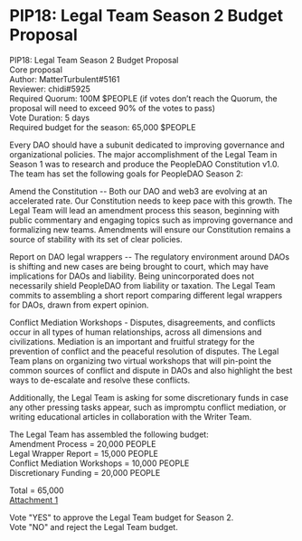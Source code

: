 # PIP18: Legal Team Season 2 Budget Proposal

PIP18: Legal Team Season 2 Budget Proposal  
Core proposal  
Author: MatterTurbulent#5161  
Reviewer: chidi#5925  
Required Quorum: 100M $PEOPLE (if votes don’t reach the Quorum, the proposal will need to exceed 90% of the votes to pass)  
Vote Duration: 5 days  
Required budget for the season: 65,000 $PEOPLE

Every DAO should have a subunit dedicated to improving governance and organizational policies. The major accomplishment of the Legal Team in Season 1 was to research and produce the PeopleDAO Constitution v1.0. The team has set the following goals for PeopleDAO Season 2:

Amend the Constitution -- Both our DAO and web3 are evolving at an accelerated rate. Our Constitution needs to keep pace with this growth. The Legal Team will lead an amendment process this season, beginning with public commentary and engaging topics such as improving governance and formalizing new teams. Amendments will ensure our Constitution remains a source of stability with its set of clear policies.

Report on DAO legal wrappers -- The regulatory environment around DAOs is shifting and new cases are being brought to court, which may have implications for DAOs and liability. Being unincorporated does not necessarily shield PeopleDAO from liability or taxation. The Legal Team commits to assembling a short report comparing different legal wrappers for DAOs, drawn from expert opinion.

Conflict Mediation Workshops - Disputes, disagreements, and conflicts occur in all types of human relationships, across all dimensions and civilizations. Mediation is an important and fruitful strategy for the prevention of conflict and the peaceful resolution of disputes. The Legal Team plans on organizing two virtual workshops that will pin-point the common sources of conflict and dispute in DAOs and also highlight the best ways to de-escalate and resolve these conflicts.

Additionally, the Legal Team is asking for some discretionary funds in case any other pressing tasks appear, such as impromptu conflict mediation, or writing educational articles in collaboration with the Writer Team.

The Legal Team has assembled the following budget:  
Amendment Process = 20,000 PEOPLE  
Legal Wrapper Report = 15,000 PEOPLE  
Conflict Mediation Workshops = 10,000 PEOPLE  
Discretionary Funding = 20,000 PEOPLE

Total = 65,000  
[Attachment 1](./PIP18-attachment1.pdf)

Vote "YES" to approve the Legal Team budget for Season 2.  
Vote "NO" and reject the Legal Team budget.

